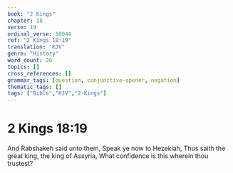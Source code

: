 ```yaml
---
book: "2 Kings"
chapter: 18
verse: 19
ordinal_verse: 10044
ref: "2 Kings 18:19"
translation: "KJV"
genre: "History"
word_count: 26
topics: []
cross_references: []
grammar_tags: [question, conjunctive-opener, negation]
thematic_tags: []
tags: ["Bible","KJV","2-Kings"]
---
```


# 2 Kings 18:19

And Rabshakeh said unto them, Speak ye now to Hezekiah, Thus saith the great king, the king of Assyria, What confidence is this wherein thou trustest?
